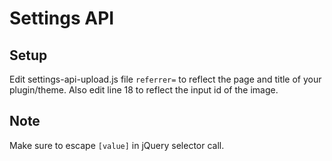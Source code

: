 # Settings API

Setup
-----

Edit settings-api-upload.js file ```referrer=``` to reflect the page and title of your plugin/theme. Also edit line 18 to reflect the input id of the image.

Note
----

Make sure to escape ```[value]``` in jQuery selector call.

